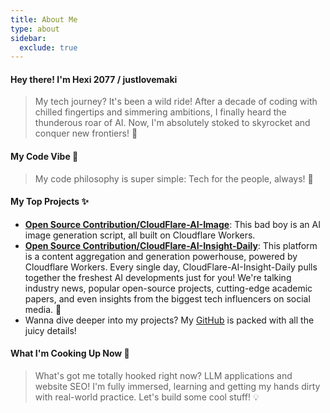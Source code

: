 ```yaml
---
title: About Me
type: about
sidebar:
  exclude: true
---
```

#### Hey there! I'm Hexi 2077 / justlovemaki

> My tech journey? It's been a wild ride! After a decade of coding with chilled fingertips and simmering ambitions, I finally heard the thunderous roar of AI. Now, I'm absolutely stoked to skyrocket and conquer new frontiers! 🚀

#### My Code Vibe 🚀

> My code philosophy is super simple: Tech for the people, always! 🤝

#### My Top Projects ✨

*   **[Open Source Contribution/CloudFlare-AI-Image](https://github.com/justlovemaki/CloudFlare-AI-Image)**: This bad boy is an AI image generation script, all built on Cloudflare Workers.
*   **[Open Source Contribution/CloudFlare-AI-Insight-Daily](https://github.com/justlovemaki/CloudFlare-AI-Insight-Daily)**: This platform is a content aggregation and generation powerhouse, powered by Cloudflare Workers. Every single day, CloudFlare-AI-Insight-Daily pulls together the freshest AI developments just for you! We're talking industry news, popular open-source projects, cutting-edge academic papers, and even insights from the biggest tech influencers on social media. 🧠
*   Wanna dive deeper into my projects? My [GitHub](https://github.com/justlovemaki) is packed with all the juicy details!

#### What I'm Cooking Up Now 🌱

> What's got me totally hooked right now? LLM applications and website SEO! I'm fully immersed, learning and getting my hands dirty with real-world practice. Let's build some cool stuff! 💡
